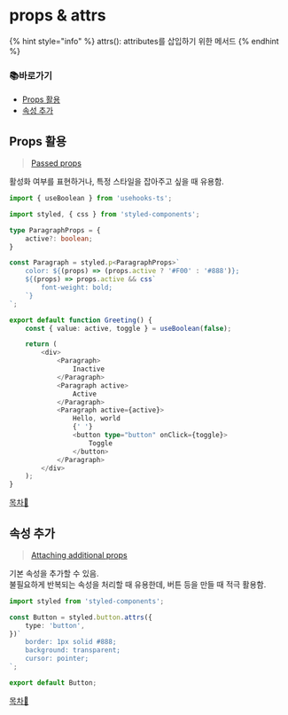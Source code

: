 # props & attrs

{% hint style="info" %}
attrs(): attributes를 삽입하기 위한 메서드
{% endhint %}

### 📚바로가기

- [Props 활용](5.-props-and-attrs.md#props)
- [속성 추가](5.-props-and-attrs.md#undefined-1)

## Props 활용

> [Passed props](https://styled-components.com/docs/basics#passed-props)

활성화 여부를 표현하거나, 특정 스타일을 잡아주고 싶을 때 유용함.

```typescript
import { useBoolean } from 'usehooks-ts';

import styled, { css } from 'styled-components';

type ParagraphProps = {
    active?: boolean;
}

const Paragraph = styled.p<ParagraphProps>`
    color: ${(props) => (props.active ? '#F00' : '#888')};
    ${(props) => props.active && css`
        font-weight: bold;
    `}
`;

export default function Greeting() {
    const { value: active, toggle } = useBoolean(false);

    return (
        <div>
            <Paragraph>
                Inactive
            </Paragraph>
            <Paragraph active>
                Active
            </Paragraph>
            <Paragraph active={active}>
                Hello, world
                {' '}
                <button type="button" onClick={toggle}>
                    Toggle
                </button>
            </Paragraph>
        </div>
    );
}
```

[목차🔺](5.-props-and-attrs.md#undefined)

## 속성 추가

> [Attaching additional props](https://styled-components.com/docs/basics#attaching-additional-props)

기본 속성을 추가할 수 있음. \
불필요하게 반복되는 속성을 처리할 때 유용한데, 버튼 등을 만들 때 적극 활용함.

```typescript
import styled from 'styled-components';

const Button = styled.button.attrs({
    type: 'button',
})`
    border: 1px solid #888;
    background: transparent;
    cursor: pointer;
`;

export default Button;
```

[목차🔺](5.-props-and-attrs.md#undefined)
